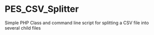 PES_CSV_Splitter
================

Simple PHP Class and command line script for splitting a CSV file into several child files